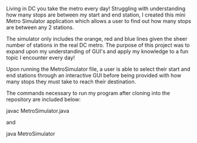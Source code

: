 Living in DC you take the metro every day! Struggling with understanding how many stops are between my start and end station, I created this mini Metro Simulator application which allows a user to find out how many stops are between any 2 stations.

The simulator only includes the orange, red and blue lines given the sheer number of stations in the real DC metro. The purpose of this project was to expand upon my understanding of GUI's and apply my knowledge to a fun topic I encounter every day!

Upon running the MetroSimulator file, a user is able to select their start and end stations through an interactive GUI before being provided with how many stops they must take to reach their destination.

The commands necessary to run my program after cloning into the repository are included below: 

javac MetroSimulator.java

and 

java MetroSimulator

